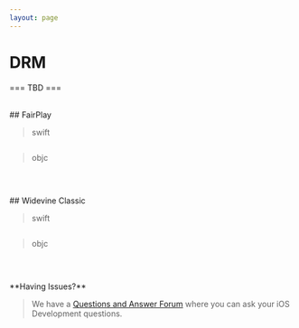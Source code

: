 ```yaml
---
layout: page
---
```


# DRM

=== TBD ===

</br>
## FairPlay

>swift

```swift


```
>objc

```objc


```

</br>
## Widevine Classic


>swift

```swift


```
>objc

```objc


```
</br>
**Having Issues?**

> We have a [Questions and Answer Forum](https://forum.kaltura.org/c/playkit) where you can ask your iOS Development questions.